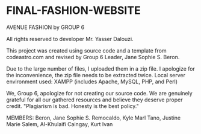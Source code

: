 # FINAL-FASHION-WEBSITE
AVENUE FASHION by GROUP 6
 
All rights reserved to developer Mr. Yasser Dalouzi.

This project was created using source code and a template from codeastro.com and revised by Group 6 Leader, Jane Sophie S. Beron.

Due to the large number of files, I uploaded them in a zip file. I apologize for the inconvenience, the zip file needs to be extracted twice.
Local server environment used: XAMPP (includes Apache, MySQL, PHP, and Perl)

We, Group 6, apologize for not creating our source code. We are genuinely grateful for all our gathered resources and believe they deserve proper credit. 
"Plagiarism is bad. Honesty is the best policy."

MEMBERS:
Beron, Jane Sophie S.
Remocaldo, Kyle Marl
Tano, Justine Marie
Salem, Al-Khulaifi
Caingay, Kurt Ivan
 
